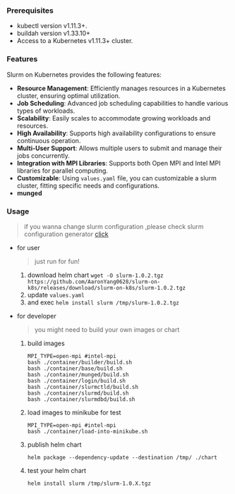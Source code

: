 ### Prerequisites
- kubectl version v1.11.3+.
- buildah version v1.33.10+
- Access to a Kubernetes v1.11.3+ cluster.

### Features

Slurm on Kubernetes provides the following features:

- **Resource Management**: Efficiently manages resources in a Kubernetes cluster, ensuring optimal utilization.
- **Job Scheduling**: Advanced job scheduling capabilities to handle various types of workloads.
- **Scalability**: Easily scales to accommodate growing workloads and resources.
- **High Availability**: Supports high availability configurations to ensure continuous operation.
- **Multi-User Support**: Allows multiple users to submit and manage their jobs concurrently.
- **Integration with MPI Libraries**: Supports both Open MPI and Intel MPI libraries for parallel computing.
- **Customizable**: Using `values.yaml` file, you can customizable a slurm cluster, fitting specific needs and configurations.
- **munged**

### Usage

> if you wanna change slurm configuration ,please check slurm configuration generator [click](https://slurm.schedmd.com/configurator.html)

- for user
    > just run for fun!
    1. download helm chart `wget -O slurm-1.0.2.tgz https://github.com/AaronYang0628/slurm-on-k8s/releases/download/slurm-on-k8s/slurm-1.0.2.tgz`
    2. update `values.yaml`
    3. and exec `helm install slurm /tmp/slurm-1.0.2.tgz`

- for developer
    > you might need to build your own images or chart
    1. build images
        ```shell
        MPI_TYPE=open-mpi #intel-mpi
        bash ./container/builder/build.sh
        bash ./container/base/build.sh
        bash ./container/munged/build.sh
        bash ./container/login/build.sh
        bash ./container/slurmctld/build.sh
        bash ./container/slurmd/build.sh
        bash ./container/slurmdbd/build.sh
        ```
    2. load images to minikube for test
        ```shell
        MPI_TYPE=open-mpi #intel-mpi
        bash ./container/load-into-minikube.sh
        ```
    3. publish helm chart
        ```shell
        helm package --dependency-update --destination /tmp/ ./chart
        ```
    4. test your helm chart
        ```shell
        helm install slurm /tmp/slurm-1.0.X.tgz
        ```

